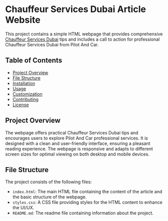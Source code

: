 # Chauffeur Services Dubai Article Website

This project contains a simple HTML webpage that provides comprehensive <a href=https://pilotandcar.com/chauffeur-service-dubai/>Chauffeur Services Dubai</a> tips and includes a call to action for professional Chauffeur Services Dubai from Pilot And Car.

## Table of Contents

- [Project Overview](#project-overview)
- [File Structure](#file-structure)
- [Installation](#installation)
- [Usage](#usage)
- [Customization](#customization)
- [Contributing](#contributing)
- [License](#license)

## Project Overview

The webpage offers practical Chauffeur Services Dubai tips and encourages users to explore Pilot And Car professional services. It is designed with a clean and user-friendly interface, ensuring a pleasant reading experience. The webpage is responsive and adapts to different screen sizes for optimal viewing on both desktop and mobile devices.

## File Structure

The project consists of the following files:


- `index.html`: The main HTML file containing the content of the article and the basic structure of the webpage.
- `styles.css`: A CSS file providing styles for the HTML content to enhance the UI/UX.
- `README.md`: The readme file containing information about the project.
